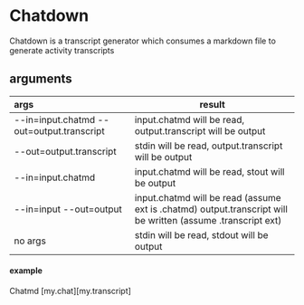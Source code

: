 # Chatdown

Chatdown is a transcript generator which consumes a markdown file to generate activity transcripts

## arguments

| args                                      | result                                                       |
| :---------------------------------------- | ------------------------------------------------------------ |
| --in=input.chatmd --out=output.transcript | input.chatmd will be read, output.transcript will be output  |
| --out=output.transcript                   | stdin will be read, output.transcript will be output         |
| --in=input.chatmd                         | input.chatmd will be read, stout will be output              |
| --in=input --out=output                   | input.chatmd will be read (assume ext is .chatmd) output.transcript will be written (assume .transcript ext) |
| no args                                   | stdin will be read, stdout will be output                    |

#### example

Chatmd [my.chat][my.transcript]



